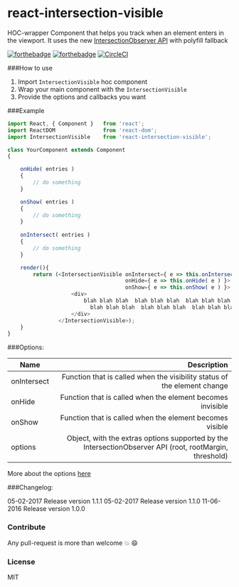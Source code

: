 # react-intersection-visible
HOC-wrapper Component that helps you track when an element enters in the viewport. It uses the new [IntersectionObserver API](https://developer.mozilla.org/en-US/docs/Web/API/IntersectionObserver)
with polyfill fallback

[![forthebadge](http://forthebadge.com/images/badges/gluten-free.svg)](http://forthebadge.com)
[![forthebadge](http://forthebadge.com/images/badges/built-with-love.svg)](http://forthebadge.com)
[![CircleCI](https://circleci.com/gh/AvraamMavridis/react-intersection-visible/tree/master.svg?style=svg)](https://circleci.com/gh/AvraamMavridis/react-intersection-visible/tree/master)

###How to use

1. Import `IntersectionVisible` hoc component
2. Wrap your main component with the `IntersectionVisible`
3. Provide the options and callbacks you want

###Example


```javascript
import React, { Component }   from 'react';
import ReactDOM               from 'react-dom';
import IntersectionVisible    from 'react-intersection-visible';

class YourComponent extends Component
{

    onHide( entries )
    {
        // do something
    }

    onShow( entries )
    {
        // do something
    }
    
    onIntersect( entries )
    {
        // do something
    }

    render(){
        return (<IntersectionVisible onIntersect={ e => this.onIntersect( e ) }
                                     onHide={ e => this.onHide( e ) }>
                                     onShow={ e => this.onShow( e ) }>
                    <div>
                        blah blah blah  blah blah blah  blah blah blah  blah blah
                          blah blah blah  blah blah blah  blah blah blah
                    </div>
                </IntersectionVisible>);
    }
}

  ```

###Options:

| Name        | Description           
| ------------- |-------------:|
| onIntersect    | Function that is called when the visibility status of the element change  |
| onHide    | Function that is called when the element becomes invisible |  
| onShow    | Function that is called when the element becomes visible  | 
| options    | Object, with the extras options supported by the IntersectionObserver API (root, rootMargin, threshold)|

More about the options [here](https://developers.google.com/web/updates/2016/04/intersectionobserver?hl=en)


###Changelog:

05-02-2017 Release version 1.1.1
05-02-2017 Release version 1.1.0
11-06-2016 Release version 1.0.0

### Contribute

Any pull-request is more than welcome :boom: :smile:

### License

MIT

